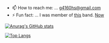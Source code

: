 - 📫 How to reach me: ... [g4160hs@gmail.com](mailto:g4160hs@gmail.com)
- ⚡ Fun fact: ... I was member of [this](https://www.youtube.com/watch?v=DUdJDSBQzBw) band. [Now](https://www.youtube.com/watch?v=2piA1RRuv_g)

[![Anurag's GitHub stats](https://github-readme-stats.vercel.app/api?username=tashirosota&theme=solarized-light)](https://github.com/anuraghazra/github-readme-stats)

[![Top Langs](https://github-readme-stats.vercel.app/api/top-langs/?username=tashirosota&layout=compact&theme=solarized-light)](https://github.com/anuraghazra/github-readme-stats)

